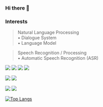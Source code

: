### Hi there 👋

<!--
**JEONGSEJIN/JEONGSEJIN** is ✨ _special_ ✨ repository because its `README.md` (this file) appears on your GitHub profile.

Here are some ideas to get you started:

- 🔭 I’m currently working on ...
- 🌱 I’m currently learning ...
- 👯 I’m looking to collaborate on ...
- 🤔 I’m looking for help with ...
- 💬 Ask me about ...
- 📫 How to reach me: ...
- 😄 Pronouns: ...
- ⚡ Fun fact: ...
-->

<!--## ⭐ Sejin Jeong
> E-mail: [G-mail (luyttt4@gmail.com)](luyttt4@gmail.com)
--> 
<!--## ⭐ My Home
  > (Public)  [velog (https://velog.io/@sejinjeong)](https://velog.io/@sejinjeong) 

  > <del>(Private) [GitBlog (https://jeongsejin.github.io/)](https://jeongsejin.github.io/)</del>
-->  
###  Interests
  > Natural Language Processing  
    • Dialogue System  
    • Language Model  
<!--  
    • Conversation Model  
    • Multi-Turn Conversation
    • Dialogue Reasoning
--> 
  > Speech Recognition / Processing  
    • Automatic Speech Recognition (ASR)  
<!--     
    • Speech Emotion Recognition (SER)  
    • Spoken Dialog System
--> 
<!--
  > Big Data Processing  
    • Distributed Processing based Big Data Processing  
    • Spark Real-Time Streaming Processing  
--> 
<!--
  > Reinforcement Learning  
    • Multi-Agent  
    • Game Theory
--> 

<a href="https://www.python.org/" target="_blank"><img src="https://img.shields.io/badge/Python-3776AB?style=plastic&logo=Python&logoColor=white"/></a>
<a href="https://cplusplus.com/?" target="_blank"><img src="https://img.shields.io/badge/C++-00599C?style=plastic&logo=cplusplus&logoColor=white"/></a>
<a href="https://docs.oracle.com/en/java/" target="_blank"><img src="https://img.shields.io/badge/Java-FFFFFF?style=plastic&logo=OpenJDK&logoColor=white"/></a>
<a href="https://devdocs.io/c/" target="_blank"><img src="https://img.shields.io/badge/C-A8B9CC?style=plastic&logo=C&logoColor=white"/></a>

<a href="https://pytorch.org/" target="_blank"><img src="https://img.shields.io/badge/Pytorch-EE4C2C?style=plastic&logo=Pytorch&logoColor=white"/></a>
<a href="https://www.tensorflow.org/" target="_blank"><img src="https://img.shields.io/badge/Tensorflow-FF6F00?style=plastic&logo=Tensorflow&logoColor=white"/></a>

<a href="https://hadoop.apache.org/" target="_blank"><img src="https://img.shields.io/badge/Apache Hadoop-66CCFF?style=plastic&logo=ApacheHadoop&logoColor=white"/></a>
<a href="https://spark.apache.org/" target="_blank"><img src="https://img.shields.io/badge/Apache Spark-E25A1C?style=plastic&logo=ApacheSpark&logoColor=white"/></a>

﻿[![Top Langs](https://github-readme-stats.vercel.app/api/top-langs/?username=jogilsang&langs_count=10&layout=compact&theme=dark)](https://github.com/JEONGSEJIN/JEONGSEJIN)﻿
